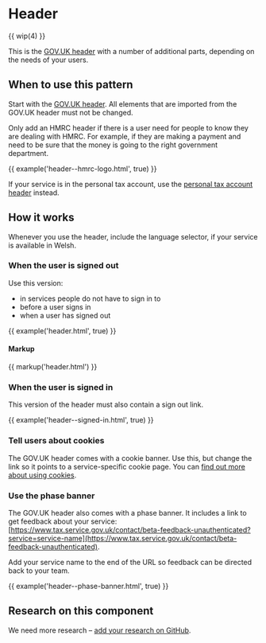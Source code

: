 # Header

{{ wip(4) }}

This is the [GOV.UK header](https://www.gov.uk/service-manual/design/add-the-govuk-header-and-footer) with a number of additional parts, depending on the needs of your users.

## When to use this pattern

Start with the [GOV.UK header](https://www.gov.uk/service-manual/design/add-the-govuk-header-and-footer). All elements that are imported from the GOV.UK header must not be changed.

Only add an HMRC header if there is a user need for people to know they are dealing with HMRC. For example, if they are making a payment and need to be sure that the money is going to the right government department.

{{ example('header--hmrc-logo.html', true) }}

If your service is in the personal tax account, use the [personal tax account header](/components/account-header/index.html) instead.

## How it works

Whenever you use the header, include the language selector, if your service is available in Welsh.

### When the user is signed out

Use this version:

- in services people do not have to sign in to
- before a user signs in
- when a user has signed out

{{ example('header.html', true) }}

#### Markup

{{ markup('header.html') }}

### When the user is signed in

This version of the header must also contain a sign out link.

{{ example('header--signed-in.html', true) }}

### Tell users about cookies

The GOV.UK header comes with a cookie banner. Use this, but change the link so it points to a service-specific cookie page. You can [find out more about using cookies](https://www.gov.uk/service-manual/technology/working-with-cookies-and-similar-technologies).

### Use the phase banner

The GOV.UK header also comes with a phase banner. It includes a link to get feedback about your service:
[https://www.tax.service.gov.uk/contact/beta-feedback-unauthenticated?service=service-name](https://www.tax.service.gov.uk/contact/beta-feedback-unauthenticated).

Add your service name to the end of the URL so feedback can be directed back to your team.

{{ example('header--phase-banner.html', true) }}

## Research on this component

We need more research – [add your research on GitHub](https://github.com/hmrc/design-patterns/issues/4).
